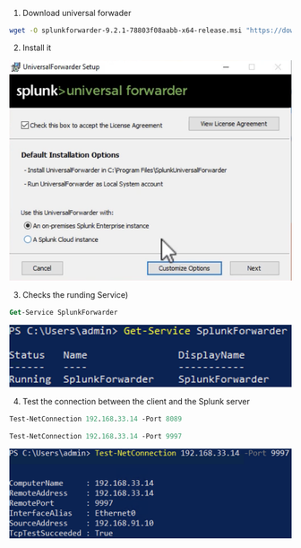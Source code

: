 1. Download universal forwader

```bash
wget -O splunkforwarder-9.2.1-78803f08aabb-x64-release.msi "https://download.splunk.com/products/universalforwarder/releases/9.2.1/windows/splunkforwarder-9.2.1-78803f08aabb-x64-release.msi"
```

2. Install it

![](attachments/universal1.png)

3. Checks the runding Service)
```ps
Get-Service SplunkForwarder
```

![](attachments/universal2.png)


4. Test the connection between the client and the Splunk server
```ps
Test-NetConnection 192.168.33.14 -Port 8089
```

```ps
Test-NetConnection 192.168.33.14 -Port 9997
```

![](attachments/universal3.png)
